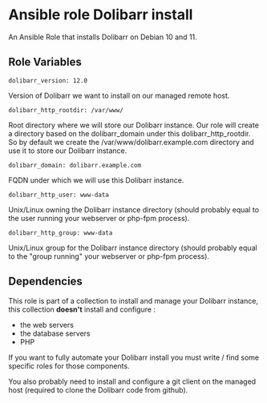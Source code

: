 # Ansible role Dolibarr install

An Ansible Role that installs Dolibarr on Debian 10 and 11.

## Role Variables

    dolibarr_version: 12.0

Version of Dolibarr we want to install on our managed remote host.

    dolibarr_http_rootdir: /var/www/

Root directory where we will store our Dolibarr instance. Our role will create
a directory based on the dolibarr_domain under this dolibarr_http_rootdir. So 
by default we create the /var/www/dolibarr.example.com directory and use it to
store our Dolibarr instance.

    dolibarr_domain: dolibarr.example.com

FQDN under which we will use this Dolibarr instance.

    dolibarr_http_user: www-data

Unix/Linux owning the Dolibarr instance directory (should probably equal to the
user running your webserver or php-fpm process).

    dolibarr_http_group: www-data

Unix/Linux group for the Dolibarr instance directory (should probably equal to 
the "group running" your webserver or php-fpm process).

## Dependencies
This role is part of a collection to install and manage your Dolibarr instance,
this collection **doesn't** install and configure :
  - the web  servers
  - the database servers
  - PHP

If you want to fully automate your Dolibarr install you must write / find some 
specific roles for those components.

You also probably need to install and configure a git client on the managed
host (required to clone the Dolibarr code from github).
